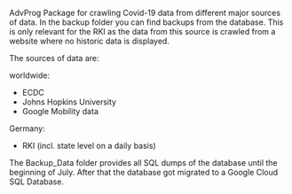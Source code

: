 AdvProg
Package for crawling Covid-19 data from different major sources of data.
In the backup folder you can find backups from the database. This is only relevant for the RKI as the data from this source is crawled from a website where no historic data is displayed. 

The sources of data are:

worldwide:

- ECDC
- Johns Hopkins University
- Google Mobility data


Germany:
- RKI (incl. state level on a daily basis)

The Backup_Data folder provides all SQL dumps of the database until the beginning of July. After that the database got migrated to a Google Cloud SQL Database.
